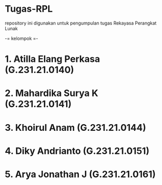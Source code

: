 # Tugas-RPL
repository ini digunakan untuk pengumpulan tugas Rekayasa Perangkat Lunak

-= kelompok =- 
# 1. Atilla Elang Perkasa (G.231.21.0140)
# 2. Mahardika Surya K (G.231.21.0141)
# 3. Khoirul Anam (G.231.21.0144)
# 4. Diky Andrianto (G.231.21.0151)
# 5. Arya Jonathan J (G.231.21.0161)
